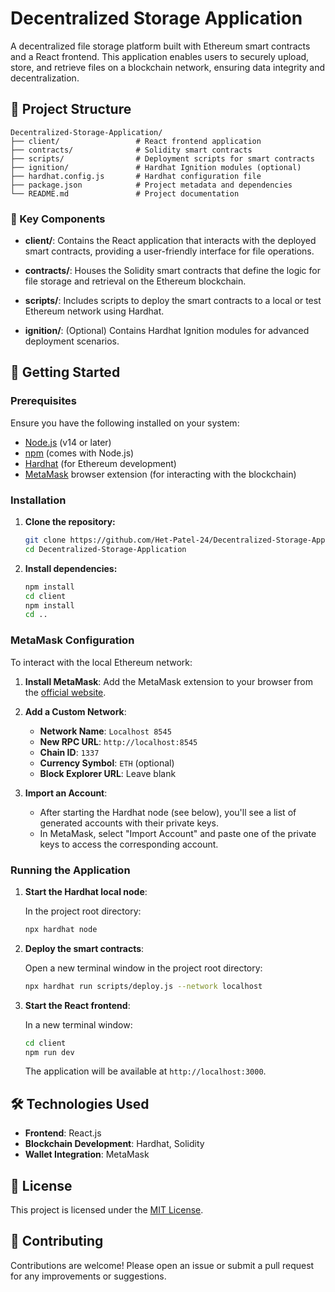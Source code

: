 
# Decentralized Storage Application

A decentralized file storage platform built with Ethereum smart contracts and a React frontend. This application enables users to securely upload, store, and retrieve files on a blockchain network, ensuring data integrity and decentralization.

## 🧩 Project Structure

```
Decentralized-Storage-Application/
├── client/                 # React frontend application
├── contracts/              # Solidity smart contracts
├── scripts/                # Deployment scripts for smart contracts
├── ignition/               # Hardhat Ignition modules (optional)
├── hardhat.config.js       # Hardhat configuration file
├── package.json            # Project metadata and dependencies
└── README.md               # Project documentation
```

### 🔹 Key Components

- **client/**: Contains the React application that interacts with the deployed smart contracts, providing a user-friendly interface for file operations.

- **contracts/**: Houses the Solidity smart contracts that define the logic for file storage and retrieval on the Ethereum blockchain.

- **scripts/**: Includes scripts to deploy the smart contracts to a local or test Ethereum network using Hardhat.

- **ignition/**: (Optional) Contains Hardhat Ignition modules for advanced deployment scenarios.

## 🚀 Getting Started

### Prerequisites

Ensure you have the following installed on your system:

- [Node.js](https://nodejs.org/) (v14 or later)
- [npm](https://www.npmjs.com/) (comes with Node.js)
- [Hardhat](https://hardhat.org/) (for Ethereum development)
- [MetaMask](https://metamask.io/) browser extension (for interacting with the blockchain)

### Installation

1. **Clone the repository:**

   ```bash
   git clone https://github.com/Het-Patel-24/Decentralized-Storage-Application.git
   cd Decentralized-Storage-Application
   ```

2. **Install dependencies:**

   ```bash
   npm install
   cd client
   npm install
   cd ..
   ```

### MetaMask Configuration

To interact with the local Ethereum network:

1. **Install MetaMask**: Add the MetaMask extension to your browser from the [official website](https://metamask.io/).

2. **Add a Custom Network**:

   - **Network Name**: `Localhost 8545`
   - **New RPC URL**: `http://localhost:8545`
   - **Chain ID**: `1337`
   - **Currency Symbol**: `ETH` (optional)
   - **Block Explorer URL**: Leave blank

3. **Import an Account**:

   - After starting the Hardhat node (see below), you'll see a list of generated accounts with their private keys.
   - In MetaMask, select "Import Account" and paste one of the private keys to access the corresponding account.

### Running the Application

1. **Start the Hardhat local node**:

   In the project root directory:

   ```bash
   npx hardhat node
   ```

2. **Deploy the smart contracts**:

   Open a new terminal window in the project root directory:

   ```bash
   npx hardhat run scripts/deploy.js --network localhost
   ```

3. **Start the React frontend**:

   In a new terminal window:

   ```bash
   cd client
   npm run dev
   ```

   The application will be available at `http://localhost:3000`.

## 🛠️ Technologies Used

- **Frontend**: React.js
- **Blockchain Development**: Hardhat, Solidity
- **Wallet Integration**: MetaMask

## 📄 License

This project is licensed under the [MIT License](LICENSE).

## 🤝 Contributing

Contributions are welcome! Please open an issue or submit a pull request for any improvements or suggestions.
